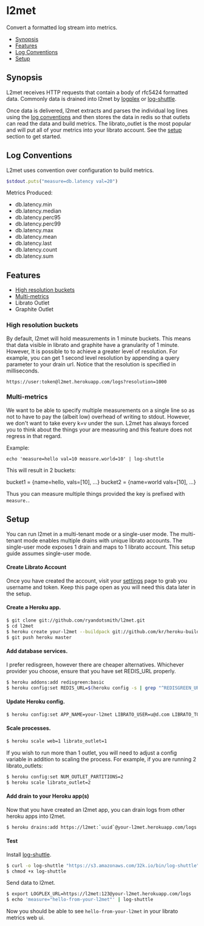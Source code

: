 # l2met

Convert a formatted log stream into metrics.

* [Synopsis](#synopsis)
* [Features](#features)
* [Log Conventions](#log-conventions)
* [Setup](#setup)

## Synopsis

L2met receives HTTP requests that contain a body of rfc5424 formatted data. Commonly data is drained into l2met by [logplex](https://github.com/heroku/logplex) or [log-shuttle](https://github.com/ryandotsmith/log-shuttle).

Once data is delivered, l2met extracts and parses the individual log lines using the [log conventions](#log-conventions) and then stores the data in redis so that outlets can read the data and build metrics. The librato_outlet is the most popular and will put all of your metrics into your librato account. See the [setup](#setup) section to get started.

## Log Conventions

L2met uses convention over configuration to build metrics.

```ruby
$stdout.puts("measure=db.latency val=20")
```
Metrics Produced:

* db.latency.min
* db.latency.median
* db.latency.perc95
* db.latency.perc99
* db.latency.max
* db.latency.mean
* db.latency.last
* db.latency.count
* db.latency.sum

## Features

* [High resolution buckets](#high-resolution-buckets)
* [Multi-metrics](#multi-metrics)
* Librato Outlet
* Graphite Outlet

### High resolution buckets

By default, l2met will hold measurements in 1 minute buckets. This means that data visible in librato and graphite have a granularity of 1 minute. However, It is possible to to achieve a greater level of resolution. For example, you can get 1 second level resolution by appending a query parameter to your drain url. Notice that the resolution is specified in milliseconds.

```
https://user:token@l2met.herokuapp.com/logs?resolution=1000
```

### Multi-metrics

We want to be able to specify multiple measurements on a single line so as not to have to pay the (albeit low) overhead of writing to stdout. However, we don't want to take every k=v under the sun. L2met has always forced you to think about the things your are measuring and this feature does not regress in that regard.

Example:

```
echo 'measure=hello val=10 measure.world=10' | log-shuttle
```

This will result in 2 buckets:

bucket1 = {name=hello, vals=[10], ...}
bucket2 = {name=world vals=[10], ...}

Thus you can measure multiple things provided the key is prefixed with `measure.`.

## Setup

You can run l2met in a multi-tenant mode or a single-user mode. The multi-tenant mode enables multiple drains with unique librato accounts. The single-user mode exposes 1 drain and maps to 1 librato account. This setup guide assumes single-user mode.

#### Create Librato Account

Once you have created the account, visit your [settings](https://metrics.librato.com/account) page to grab you username and token. Keep this page open as you will need this data later in the setup.

#### Create a Heroku app.

```bash
$ git clone git://github.com/ryandotsmith/l2met.git
$ cd l2met
$ heroku create your-l2met --buildpack git://github.com/kr/heroku-buildpack-go.git
$ git push heroku master
```

#### Add database services.

I prefer redisgreen, however there are cheaper alternatives. Whichever provider you choose, ensure that you have set REDIS_URL properly.

```bash
$ heroku addons:add redisgreen:basic
$ heroku config:set REDIS_URL=$(heroku config -s | grep "^REDISGREEN_URL" | sed 's/REDISGREEN_URL=//')
```

#### Update Heroku config.

```bash
$ heroku config:set APP_NAME=your-l2met LIBRATO_USER=u@d.com LIBRATO_TOKEN=abc
```

#### Scale processes.

```bash
$ heroku scale web=1 librato_outlet=1
```

If you wish to run more than 1 outlet, you will need to adjust a config variable in addition to scaling the process. For example, if you are running 2 librato_outlets:

```bash
$ heroku config:set NUM_OUTLET_PARTITIONS=2
$ heroku scale librato_outlet=2
```

#### Add drain to your Heroku app(s)

Now that you have created an l2met app, you can drain logs from other heroku apps into l2met.

```bash
$ heroku drains:add https://l2met:`uuid`@your-l2met.herokuapp.com/logs -a your-app-that-needs-l2met
```

#### Test

Install [log-shuttle](https://github.com/ryandotsmith/log-shuttle).

```bash
$ curl -o log-shuttle "https://s3.amazonaws.com/32k.io/bin/log-shuttle"
$ chmod +x log-shuttle
```

Send data to l2met.

```bash
$ export LOGPLEX_URL=https://l2met:123@your-l2met.herokuapp.com/logs
$ echo 'measure="hello-from-your-l2met"' | log-shuttle
```

Now you should be able to see `hello-from-your-l2met` in your librato metrics web ui.
